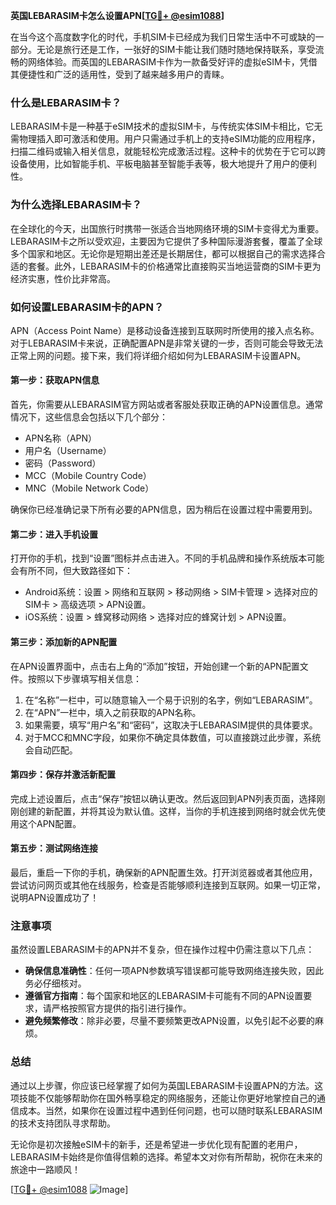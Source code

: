 **英国LEBARASIM卡怎么设置APN[[TG💪+ @esim1088](https://t.me/s/esim1088)]**

在当今这个高度数字化的时代，手机SIM卡已经成为我们日常生活中不可或缺的一部分。无论是旅行还是工作，一张好的SIM卡能让我们随时随地保持联系，享受流畅的网络体验。而英国的LEBARASIM卡作为一款备受好评的虚拟eSIM卡，凭借其便捷性和广泛的适用性，受到了越来越多用户的青睐。

### 什么是LEBARASIM卡？

LEBARASIM卡是一种基于eSIM技术的虚拟SIM卡，与传统实体SIM卡相比，它无需物理插入即可激活和使用。用户只需通过手机上的支持eSIM功能的应用程序，扫描二维码或输入相关信息，就能轻松完成激活过程。这种卡的优势在于它可以跨设备使用，比如智能手机、平板电脑甚至智能手表等，极大地提升了用户的便利性。

### 为什么选择LEBARASIM卡？

在全球化的今天，出国旅行时携带一张适合当地网络环境的SIM卡变得尤为重要。LEBARASIM卡之所以受欢迎，主要因为它提供了多种国际漫游套餐，覆盖了全球多个国家和地区。无论你是短期出差还是长期居住，都可以根据自己的需求选择合适的套餐。此外，LEBARASIM卡的价格通常比直接购买当地运营商的SIM卡更为经济实惠，性价比非常高。

### 如何设置LEBARASIM卡的APN？

APN（Access Point Name）是移动设备连接到互联网时所使用的接入点名称。对于LEBARASIM卡来说，正确配置APN是非常关键的一步，否则可能会导致无法正常上网的问题。接下来，我们将详细介绍如何为LEBARASIM卡设置APN。

#### 第一步：获取APN信息

首先，你需要从LEBARASIM官方网站或者客服处获取正确的APN设置信息。通常情况下，这些信息会包括以下几个部分：
- APN名称（APN）
- 用户名（Username）
- 密码（Password）
- MCC（Mobile Country Code）
- MNC（Mobile Network Code）

确保你已经准确记录下所有必要的APN信息，因为稍后在设置过程中需要用到。

#### 第二步：进入手机设置

打开你的手机，找到“设置”图标并点击进入。不同的手机品牌和操作系统版本可能会有所不同，但大致路径如下：
- Android系统：设置 > 网络和互联网 > 移动网络 > SIM卡管理 > 选择对应的SIM卡 > 高级选项 > APN设置。
- iOS系统：设置 > 蜂窝移动网络 > 选择对应的蜂窝计划 > APN设置。

#### 第三步：添加新的APN配置

在APN设置界面中，点击右上角的“添加”按钮，开始创建一个新的APN配置文件。按照以下步骤填写相关信息：
1. 在“名称”一栏中，可以随意输入一个易于识别的名字，例如“LEBARASIM”。
2. 在“APN”一栏中，填入之前获取的APN名称。
3. 如果需要，填写“用户名”和“密码”，这取决于LEBARASIM提供的具体要求。
4. 对于MCC和MNC字段，如果你不确定具体数值，可以直接跳过此步骤，系统会自动匹配。

#### 第四步：保存并激活新配置

完成上述设置后，点击“保存”按钮以确认更改。然后返回到APN列表页面，选择刚刚创建的新配置，并将其设为默认值。这样，当你的手机连接到网络时就会优先使用这个APN配置。

#### 第五步：测试网络连接

最后，重启一下你的手机，确保新的APN配置生效。打开浏览器或者其他应用，尝试访问网页或其他在线服务，检查是否能够顺利连接到互联网。如果一切正常，说明APN设置成功了！

### 注意事项

虽然设置LEBARASIM卡的APN并不复杂，但在操作过程中仍需注意以下几点：
- **确保信息准确性**：任何一项APN参数填写错误都可能导致网络连接失败，因此务必仔细核对。
- **遵循官方指南**：每个国家和地区的LEBARASIM卡可能有不同的APN设置要求，请严格按照官方提供的指引进行操作。
- **避免频繁修改**：除非必要，尽量不要频繁更改APN设置，以免引起不必要的麻烦。

### 总结

通过以上步骤，你应该已经掌握了如何为英国LEBARASIM卡设置APN的方法。这项技能不仅能够帮助你在国外畅享稳定的网络服务，还能让你更好地掌控自己的通信成本。当然，如果你在设置过程中遇到任何问题，也可以随时联系LEBARASIM的技术支持团队寻求帮助。

无论你是初次接触eSIM卡的新手，还是希望进一步优化现有配置的老用户，LEBARASIM卡始终是你值得信赖的选择。希望本文对你有所帮助，祝你在未来的旅途中一路顺风！

[[TG💪+ @esim1088](https://t.me/s/esim1088) ![Image](https://i.postimg.cc/4NQfJmqS/Snipaste-2025-05-13-00-14-12.png)]